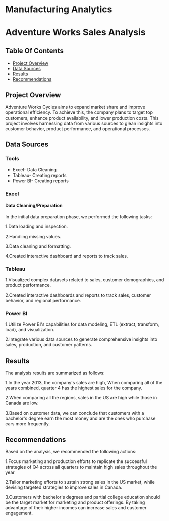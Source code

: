 # Manufacturing Analytics

# Adventure Works Sales Analysis

## Table Of Contents

- [Project Overview](#project-overview)
- [Data Sources](#data-sources)
- [Results](#results)
- [Recommendations](#recommendations)
  
## Project Overview

 Adventure Works Cycles aims to expand market share and improve operational efficiency. To achieve this, the company plans to target top customers, enhance product availability, and lower 
 production costs. This project involves harnessing data from various sources to glean insights into customer behavior, product performance, and operational processes.
     


## Data Sources

### Tools

- Excel- Data Cleaning 
- Tableau- Creating reports
- Power BI- Creating reports


### Excel

#### Data Cleaning/Preparation

In the initial data preparation phase, we performed the following tasks:

1.Data loading and inspection.

2.Handling missing values.

3.Data cleaning and formatting.

4.Created interactive dashboard and reports to track sales.

### Tableau

1.Visualized complex datasets related to sales, customer demographics, and product performance.

2.Created interactive dashboards and reports to track sales, customer behavior, and regional performance.


### Power BI

1.Utilize Power BI's capabilities for data modeling, ETL (extract, transform, load), and visualization.

2.Integrate various data sources to generate comprehensive insights into sales, production, and customer patterns.



## Results

The analysis results are summarized as follows:

1.In the year 2013, the company's sales are high, When comparing all of the years combined, quarter 4 has the highest sales for the company. 

2.When comparing all the regions, sales in the US are high while those in Canada are low.

3.Based on customer data, we can conclude that customers with a bachelor's degree earn the most money and are the ones who purchase cars more frequently.


## Recommendations

Based on the analysis, we recommended the following actions:

1.Focus marketing and production efforts to replicate the successful strategies of Q4 across all quarters to maintain high sales throughout the year

2.Tailor marketing efforts to sustain strong sales in the US market, while devising targeted strategies to improve sales in Canada.

3.Customers with bachelor's degrees and partial college education should be the target market for marketing and product offerings. By taking advantage of their higher incomes can increase sales and customer engagement.


